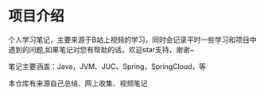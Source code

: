 # 项目介绍
个人学习笔记，主要来源于B站上视频的学习，同时会记录平时一些学习和项目中遇到的问题,如果笔记对您有帮助的话，欢迎star支持，谢谢~

笔记主要涵盖：Java，JVM、JUC、Spring，SpringCloud，等

本仓库有来源自己总结、网上收集、视频笔记
